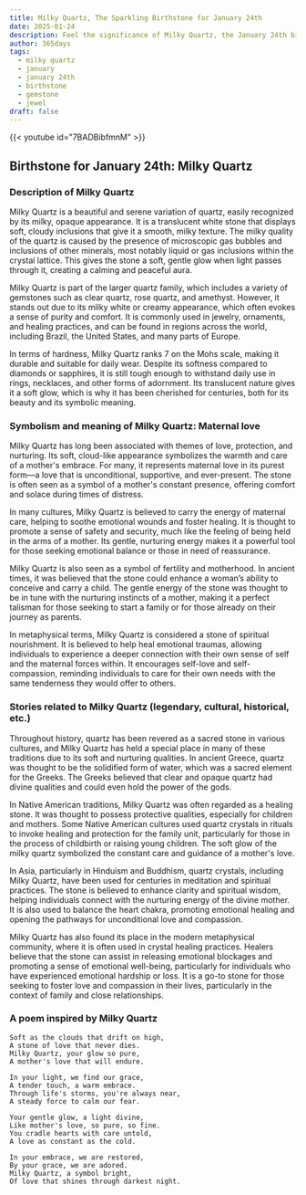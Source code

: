 ```yaml
---
title: Milky Quartz, The Sparkling Birthstone for January 24th
date: 2025-01-24
description: Feel the significance of Milky Quartz, the January 24th birthstone symbolizing Maternal love. Let its beauty and meaning brighten your day.
author: 365days
tags:
  - milky quartz
  - january
  - january 24th
  - birthstone
  - gemstone
  - jewel
draft: false
---
```


{{< youtube id="7BADBibfmnM" >}}

## Birthstone for January 24th: Milky Quartz

### Description of Milky Quartz

Milky Quartz is a beautiful and serene variation of quartz, easily recognized by its milky, opaque appearance. It is a translucent white stone that displays soft, cloudy inclusions that give it a smooth, milky texture. The milky quality of the quartz is caused by the presence of microscopic gas bubbles and inclusions of other minerals, most notably liquid or gas inclusions within the crystal lattice. This gives the stone a soft, gentle glow when light passes through it, creating a calming and peaceful aura.

Milky Quartz is part of the larger quartz family, which includes a variety of gemstones such as clear quartz, rose quartz, and amethyst. However, it stands out due to its milky white or creamy appearance, which often evokes a sense of purity and comfort. It is commonly used in jewelry, ornaments, and healing practices, and can be found in regions across the world, including Brazil, the United States, and many parts of Europe.

In terms of hardness, Milky Quartz ranks 7 on the Mohs scale, making it durable and suitable for daily wear. Despite its softness compared to diamonds or sapphires, it is still tough enough to withstand daily use in rings, necklaces, and other forms of adornment. Its translucent nature gives it a soft glow, which is why it has been cherished for centuries, both for its beauty and its symbolic meaning.

### Symbolism and meaning of Milky Quartz: Maternal love

Milky Quartz has long been associated with themes of love, protection, and nurturing. Its soft, cloud-like appearance symbolizes the warmth and care of a mother's embrace. For many, it represents maternal love in its purest form—a love that is unconditional, supportive, and ever-present. The stone is often seen as a symbol of a mother's constant presence, offering comfort and solace during times of distress.

In many cultures, Milky Quartz is believed to carry the energy of maternal care, helping to soothe emotional wounds and foster healing. It is thought to promote a sense of safety and security, much like the feeling of being held in the arms of a mother. Its gentle, nurturing energy makes it a powerful tool for those seeking emotional balance or those in need of reassurance.

Milky Quartz is also seen as a symbol of fertility and motherhood. In ancient times, it was believed that the stone could enhance a woman’s ability to conceive and carry a child. The gentle energy of the stone was thought to be in tune with the nurturing instincts of a mother, making it a perfect talisman for those seeking to start a family or for those already on their journey as parents.

In metaphysical terms, Milky Quartz is considered a stone of spiritual nourishment. It is believed to help heal emotional traumas, allowing individuals to experience a deeper connection with their own sense of self and the maternal forces within. It encourages self-love and self-compassion, reminding individuals to care for their own needs with the same tenderness they would offer to others.

### Stories related to Milky Quartz (legendary, cultural, historical, etc.)

Throughout history, quartz has been revered as a sacred stone in various cultures, and Milky Quartz has held a special place in many of these traditions due to its soft and nurturing qualities. In ancient Greece, quartz was thought to be the solidified form of water, which was a sacred element for the Greeks. The Greeks believed that clear and opaque quartz had divine qualities and could even hold the power of the gods.

In Native American traditions, Milky Quartz was often regarded as a healing stone. It was thought to possess protective qualities, especially for children and mothers. Some Native American cultures used quartz crystals in rituals to invoke healing and protection for the family unit, particularly for those in the process of childbirth or raising young children. The soft glow of the milky quartz symbolized the constant care and guidance of a mother's love.

In Asia, particularly in Hinduism and Buddhism, quartz crystals, including Milky Quartz, have been used for centuries in meditation and spiritual practices. The stone is believed to enhance clarity and spiritual wisdom, helping individuals connect with the nurturing energy of the divine mother. It is also used to balance the heart chakra, promoting emotional healing and opening the pathways for unconditional love and compassion.

Milky Quartz has also found its place in the modern metaphysical community, where it is often used in crystal healing practices. Healers believe that the stone can assist in releasing emotional blockages and promoting a sense of emotional well-being, particularly for individuals who have experienced emotional hardship or loss. It is a go-to stone for those seeking to foster love and compassion in their lives, particularly in the context of family and close relationships.

### A poem inspired by Milky Quartz

```
Soft as the clouds that drift on high,  
A stone of love that never dies.  
Milky Quartz, your glow so pure,  
A mother's love that will endure.

In your light, we find our grace,  
A tender touch, a warm embrace.  
Through life's storms, you're always near,  
A steady force to calm our fear.

Your gentle glow, a light divine,  
Like mother's love, so pure, so fine.  
You cradle hearts with care untold,  
A love as constant as the cold.

In your embrace, we are restored,  
By your grace, we are adored.  
Milky Quartz, a symbol bright,  
Of love that shines through darkest night.
```

